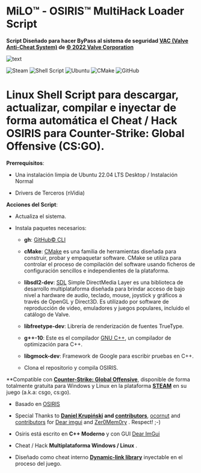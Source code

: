 # MiLO™ - OSIRIS™ MultiHack Loader Script
**Script Diseñado para hacer ByPass al sistema de seguridad [**VAC** (Valve Anti-Cheat System)](https://help.steampowered.com/es/faqs/view/571A-97DA-70E9-FF74) de [© 2022 Valve Corporation](https://www.valvesoftware.com/)**

![text](https://www.ginx.tv/uploads/Shroud_csgo.jpg)

![Steam](https://img.shields.io/badge/steam-%23000000.svg?style=for-the-badge&logo=steam&logoColor=white)
![Shell Script](https://img.shields.io/badge/shell_script-%23121011.svg?style=for-the-badge&logo=gnu-bash&logoColor=white)
![Ubuntu](https://img.shields.io/badge/Ubuntu-E95420?style=for-the-badge&logo=ubuntu&logoColor=white)
![CMake](https://img.shields.io/badge/CMake-%23008FBA.svg?style=for-the-badge&logo=cmake&logoColor=white)
![GitHub](https://img.shields.io/badge/github-%23121011.svg?style=for-the-badge&logo=github&logoColor=white)

# Linux Shell Script para descargar, actualizar, compilar e inyectar de forma automática el Cheat / Hack OSIRIS para Counter-Strike: Global Offensive (CS:GO).

**Prerrequisitos**:

- Una instalación limpia de Ubuntu 22.04 LTS Desktop / Instalación Normal

- Drivers de Terceros (nVidia)

    
**Acciones del Script**:

- Actualiza el sistema.

- Instala paquetes necesarios:

    - **gh**: [GitHub© CLI](https://cli.github.com/)

    - **cMake**: [CMake](https://cmake.org/) es una familia de herramientas diseñada para construir, probar y empaquetar software. CMake se utiliza para controlar el proceso de compilación del software usando ficheros de configuración sencillos e independientes de la plataforma.

    - **libsdl2-dev**: [SDL](https://www.libsdl.org/) Simple DirectMedia Layer es una biblioteca de desarrollo multiplataforma diseñada para brindar acceso de bajo nivel a hardware de audio, teclado, mouse, joystick y gráficos a través de OpenGL y Direct3D. Es utilizado por software de reproducción de video, emuladores y juegos populares, incluido el catálogo de Valve.

    - **libfreetype-dev**: Librería de renderización de fuentes TrueType. 

    - **g++-10**: Este es el compilador [GNU C++](https://gcc.gnu.org/), un compilador de optimización para C++.

    - **libgmock-dev**: Framework de Google para escribir pruebas en C++.

    - Clona el repositorio y compila OSIRIS.
 


**Compatible con **[Counter-Strike: Global Offensive](https://store.steampowered.com/app/730/CounterStrike_Global_Offensive/?l=spanish)**, disponible de forma totalmente gratuita para Windows y Linux en la plataforma **[STEAM](https://store.steampowered.com)** en su juego  (a.k.a: csgo, cs:go).

- Basado en [OSIRIS](https://github.com/danielkrupinski/Osiris)

- Special Thanks to **[Daniel Krupiński](https://github.com/danielkrupinski/Osiris) and [contributors](https://github.com/danielkrupinski/Osiris/graphs/contributors)**, [ocornut](https://github.com/ocornut) and [contributors](https://github.com/ocornut/imgui/graphs/contributors) for [Dear imgui](https://github.com/ocornut/imgui) and [Zer0Mem0ry](https://github.com/Zer0Mem0ry) . Respect! ;-)

- Osiris está escrito en **C++ Moderno** y con GUI [Dear ImGui](https://github.com/ocornut/imgui)

- Cheat / Hack **Multiplataforma Windows / Linux** .

- Diseñado como cheat interno **[Dynamic-link library](https://en.wikipedia.org/wiki/Dynamic-link_library)** inyectable en el proceso del juego.
